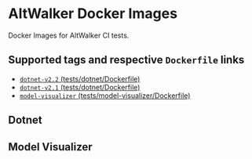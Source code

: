 # AltWalker Docker Images

Docker Images for AltWalker CI tests.

## Supported tags and respective `Dockerfile` links

* [`dotnet-v2.2` (tests/dotnet/Dockerfile)](https://gitlab.com/altom/altwalker/docker-images/blob/master/tests/dotnet/Dockerfile)
* [`dotnet-v2.1` (tests/dotnet/Dockerfile)](https://gitlab.com/altom/altwalker/docker-images/blob/master/tests/dotnet/Dockerfile)
* [`model-visualizer` (tests/model-visualizer/Dockerfile)](https://gitlab.com/altom/altwalker/docker-images/blob/master/tests/model-visualizer/Dockerfile)

## Dotnet


## Model Visualizer